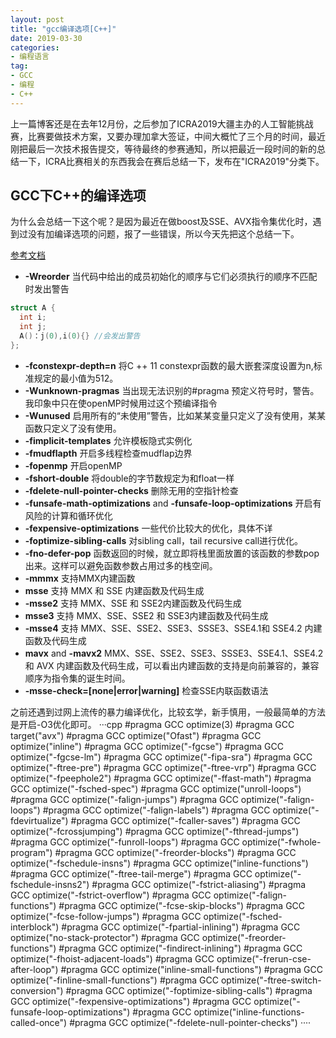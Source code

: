 ```yaml
---
layout: post
title: "gcc编译选项[C++]"
date: 2019-03-30
categories:
- 编程语言
tag:
- GCC
- 编程
- C++
---
```

上一篇博客还是在去年12月份，之后参加了ICRA2019大疆主办的人工智能挑战赛，比赛要做技术方案，又要办理加拿大签证，中间大概忙了三个月的时间，最近刚把最后一次技术报告提交，等待最终的参赛通知，所以把最近一段时间的新的总结一下，ICRA比赛相关的东西我会在赛后总结一下，发布在"ICRA2019"分类下。

## GCC下C++的编译选项
为什么会总结一下这个呢？是因为最近在做boost及SSE、AVX指令集优化时，遇到过没有加编译选项的问题，报了一些错误，所以今天先把这个总结一下。

[参考文档](https://gcc.gnu.org/onlinedocs/gcc-7.3.0/gcc/C_002b_002b-Dialect-Options.html#C_002b_002b-Dialect-Options)

- **-Wreorder**
当代码中给出的成员初始化的顺序与它们必须执行的顺序不匹配时发出警告
```cpp
struct A { 
  int i; 
  int j; 
  A()：j(0),i(0){} //会发出警告
};
```
- **-fconstexpr-depth=n**
  将C ++ 11 constexpr函数的最大嵌套深度设置为n,标准规定的最小值为512。
- **-Wunknown-pragmas**
  当出现无法识别的#pragma 预定义符号时，警告。我印象中只在使openMP时候用过这个预编译指令
- **-Wunused**
  启用所有的“未使用”警告，比如某某变量只定义了没有使用，某某函数只定义了没有使用。
- **-fimplicit-templates**
  允许模板隐式实例化
- **-fmudflapth**
  开启多线程检查mudflap边界
- **-fopenmp**
  开启openMP
- **-fshort-double**
  将double的字节数规定为和float一样
- **-fdelete-null-pointer-checks**
删除无用的空指针检查
- **-funsafe-math-optimizations** and **-funsafe-loop-optimizations**
开启有风险的计算和循环优化
- **-fexpensive-optimizations**
一些代价比较大的优化，具体不详
- **-foptimize-sibling-calls**
对sibling call，tail recursive call进行优化。
- **-fno-defer-pop**
函数返回的时候，就立即将栈里面放置的该函数的参数pop出来。这样可以避免函数参数占用过多的栈空间。
- **-mmmx**
支持MMX内建函数
- **msse** 
支持 MMX 和 SSE 内建函数及代码生成
- **-msse2**
支持 MMX、SSE 和 SSE2内建函数及代码生成
- **msse3**
支持 MMX、SSE、SSE2 和 SSE3内建函数及代码生成
- **-msse4**
支持 MMX、SSE、SSE2、SSE3、SSSE3、SSE4.1和 SSE4.2 内建函数及代码生成
- **mavx** and **-mavx2**
MMX、SSE、SSE2、SSE3、SSSE3、SSE4.1、SSE4.2和 AVX 内建函数及代码生成，可以看出内建函数的支持是向前兼容的，兼容顺序为指令集的诞生时间。
- **-msse-check=[none|error|warning]**
检查SSE内联函数语法

之前还遇到过网上流传的暴力编译优化，比较玄学，新手慎用，一般最简单的方法是开启-O3优化即可。
···cpp
#pragma GCC optimize(3) 
#pragma GCC target("avx")
#pragma GCC optimize("Ofast")
#pragma GCC optimize("inline")
#pragma GCC optimize("-fgcse")
#pragma GCC optimize("-fgcse-lm")
#pragma GCC optimize("-fipa-sra")
#pragma GCC optimize("-ftree-pre")
#pragma GCC optimize("-ftree-vrp")
#pragma GCC optimize("-fpeephole2")
#pragma GCC optimize("-ffast-math")
#pragma GCC optimize("-fsched-spec")
#pragma GCC optimize("unroll-loops")
#pragma GCC optimize("-falign-jumps")
#pragma GCC optimize("-falign-loops")
#pragma GCC optimize("-falign-labels")
#pragma GCC optimize("-fdevirtualize")
#pragma GCC optimize("-fcaller-saves")
#pragma GCC optimize("-fcrossjumping")
#pragma GCC optimize("-fthread-jumps")
#pragma GCC optimize("-funroll-loops")
#pragma GCC optimize("-fwhole-program")
#pragma GCC optimize("-freorder-blocks")
#pragma GCC optimize("-fschedule-insns")
#pragma GCC optimize("inline-functions")
#pragma GCC optimize("-ftree-tail-merge")
#pragma GCC optimize("-fschedule-insns2")
#pragma GCC optimize("-fstrict-aliasing")
#pragma GCC optimize("-fstrict-overflow")
#pragma GCC optimize("-falign-functions")
#pragma GCC optimize("-fcse-skip-blocks")
#pragma GCC optimize("-fcse-follow-jumps")
#pragma GCC optimize("-fsched-interblock")
#pragma GCC optimize("-fpartial-inlining")
#pragma GCC optimize("no-stack-protector")
#pragma GCC optimize("-freorder-functions")
#pragma GCC optimize("-findirect-inlining")
#pragma GCC optimize("-fhoist-adjacent-loads")
#pragma GCC optimize("-frerun-cse-after-loop")
#pragma GCC optimize("inline-small-functions")
#pragma GCC optimize("-finline-small-functions")
#pragma GCC optimize("-ftree-switch-conversion")
#pragma GCC optimize("-foptimize-sibling-calls")
#pragma GCC optimize("-fexpensive-optimizations")
#pragma GCC optimize("-funsafe-loop-optimizations")
#pragma GCC optimize("inline-functions-called-once")
#pragma GCC optimize("-fdelete-null-pointer-checks")
····